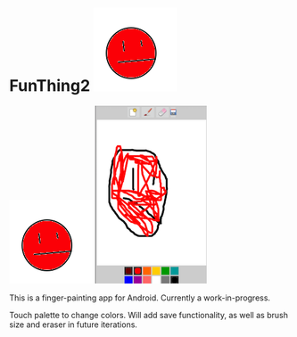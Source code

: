 # FunThing2 ![alt text](https://github.com/yokuba/FunThing2/blob/master/imgs/fun_thing.png)
![alt text](https://github.com/yokuba/FunThing2/blob/master/imgs/fun_thing.png)
![alt text](https://github.com/yokuba/FunThing2/blob/master/imgs/screen_shot2.png)

This is a finger-painting app for Android. Currently a work-in-progress.



Touch palette to change colors. Will add save functionality, as well as brush size and eraser in future iterations.

